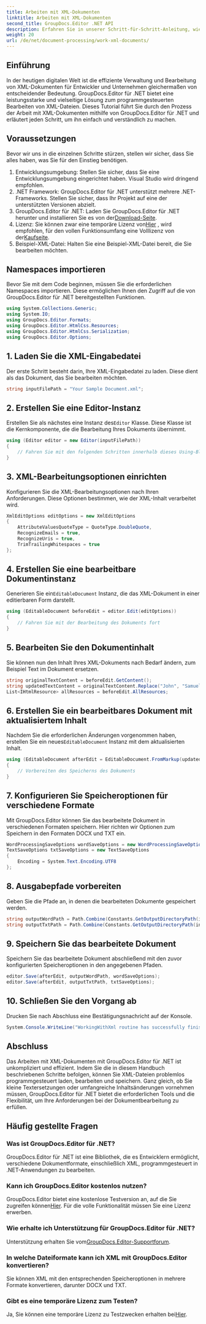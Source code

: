 ```yaml
---
title: Arbeiten mit XML-Dokumenten
linktitle: Arbeiten mit XML-Dokumenten
second_title: GroupDocs.Editor .NET API
description: Erfahren Sie in unserer Schritt-für-Schritt-Anleitung, wie Sie XML-Dokumente mit GroupDocs.Editor für .NET effizient bearbeiten. Dabei werden alle wichtigen Schritte und Optionen behandelt.
weight: 20
url: /de/net/document-processing/work-xml-documents/
---
```

## Einführung
In der heutigen digitalen Welt ist die effiziente Verwaltung und Bearbeitung von XML-Dokumenten für Entwickler und Unternehmen gleichermaßen von entscheidender Bedeutung. GroupDocs.Editor für .NET bietet eine leistungsstarke und vielseitige Lösung zum programmgesteuerten Bearbeiten von XML-Dateien. Dieses Tutorial führt Sie durch den Prozess der Arbeit mit XML-Dokumenten mithilfe von GroupDocs.Editor für .NET und erläutert jeden Schritt, um ihn einfach und verständlich zu machen.
## Voraussetzungen
Bevor wir uns in die einzelnen Schritte stürzen, stellen wir sicher, dass Sie alles haben, was Sie für den Einstieg benötigen.
1. Entwicklungsumgebung: Stellen Sie sicher, dass Sie eine Entwicklungsumgebung eingerichtet haben. Visual Studio wird dringend empfohlen.
2. .NET Framework: GroupDocs.Editor für .NET unterstützt mehrere .NET-Frameworks. Stellen Sie sicher, dass Ihr Projekt auf eine der unterstützten Versionen abzielt.
3.  GroupDocs.Editor für .NET: Laden Sie GroupDocs.Editor für .NET herunter und installieren Sie es von der[Download-Seite](https://releases.groupdocs.com/editor/net/).
4.  Lizenz: Sie können zwar eine temporäre Lizenz von[Hier](https://purchase.groupdocs.com/temporary-license/) , wird empfohlen, für den vollen Funktionsumfang eine Volllizenz von der[Kaufseite](https://purchase.groupdocs.com/buy).
5. Beispiel-XML-Datei: Halten Sie eine Beispiel-XML-Datei bereit, die Sie bearbeiten möchten.
## Namespaces importieren
Bevor Sie mit dem Code beginnen, müssen Sie die erforderlichen Namespaces importieren. Diese ermöglichen Ihnen den Zugriff auf die von GroupDocs.Editor für .NET bereitgestellten Funktionen.
```csharp
using System.Collections.Generic;
using System.IO;
using GroupDocs.Editor.Formats;
using GroupDocs.Editor.HtmlCss.Resources;
using GroupDocs.Editor.HtmlCss.Serialization;
using GroupDocs.Editor.Options;
```
## 1. Laden Sie die XML-Eingabedatei
Der erste Schritt besteht darin, Ihre XML-Eingabedatei zu laden. Diese dient als das Dokument, das Sie bearbeiten möchten.
```csharp
string inputFilePath = "Your Sample Document.xml";
```
## 2. Erstellen Sie eine Editor-Instanz
 Erstellen Sie als nächstes eine Instanz des`Editor` Klasse. Diese Klasse ist die Kernkomponente, die die Bearbeitung Ihres Dokuments übernimmt.
```csharp
using (Editor editor = new Editor(inputFilePath))
{
    // Fahren Sie mit den folgenden Schritten innerhalb dieses Using-Blocks fort
}
```
## 3. XML-Bearbeitungsoptionen einrichten
Konfigurieren Sie die XML-Bearbeitungsoptionen nach Ihren Anforderungen. Diese Optionen bestimmen, wie der XML-Inhalt verarbeitet wird.
```csharp
XmlEditOptions editOptions = new XmlEditOptions
{
    AttributeValuesQuoteType = QuoteType.DoubleQuote,
    RecognizeEmails = true,
    RecognizeUris = true,
    TrimTrailingWhitespaces = true
};
```
## 4. Erstellen Sie eine bearbeitbare Dokumentinstanz
 Generieren Sie ein`EditableDocument` Instanz, die das XML-Dokument in einer editierbaren Form darstellt.
```csharp
using (EditableDocument beforeEdit = editor.Edit(editOptions))
{
    // Fahren Sie mit der Bearbeitung des Dokuments fort
}
```
## 5. Bearbeiten Sie den Dokumentinhalt
Sie können nun den Inhalt Ihres XML-Dokuments nach Bedarf ändern, zum Beispiel Text im Dokument ersetzen.
```csharp
string originalTextContent = beforeEdit.GetContent();
string updatedTextContent = originalTextContent.Replace("John", "Samuel");
List<IHtmlResource> allResources = beforeEdit.AllResources;
```
## 6. Erstellen Sie ein bearbeitbares Dokument mit aktualisiertem Inhalt
 Nachdem Sie die erforderlichen Änderungen vorgenommen haben, erstellen Sie ein neues`EditableDocument` Instanz mit dem aktualisierten Inhalt.
```csharp
using (EditableDocument afterEdit = EditableDocument.FromMarkup(updatedTextContent, allResources))
{
    // Vorbereiten des Speicherns des Dokuments
}
```
## 7. Konfigurieren Sie Speicheroptionen für verschiedene Formate
Mit GroupDocs.Editor können Sie das bearbeitete Dokument in verschiedenen Formaten speichern. Hier richten wir Optionen zum Speichern in den Formaten DOCX und TXT ein.
```csharp
WordProcessingSaveOptions wordSaveOptions = new WordProcessingSaveOptions(WordProcessingFormats.Docx);
TextSaveOptions txtSaveOptions = new TextSaveOptions
{
    Encoding = System.Text.Encoding.UTF8
};
```
## 8. Ausgabepfade vorbereiten
Geben Sie die Pfade an, in denen die bearbeiteten Dokumente gespeichert werden.
```csharp
string outputWordPath = Path.Combine(Constants.GetOutputDirectoryPath(inputFilePath), Path.GetFileNameWithoutExtension(inputFilePath) + ".docx");
string outputTxtPath = Path.Combine(Constants.GetOutputDirectoryPath(inputFilePath), Path.GetFileNameWithoutExtension(inputFilePath) + ".txt");
```
## 9. Speichern Sie das bearbeitete Dokument
Speichern Sie das bearbeitete Dokument abschließend mit den zuvor konfigurierten Speicheroptionen in den angegebenen Pfaden.
```csharp
editor.Save(afterEdit, outputWordPath, wordSaveOptions);
editor.Save(afterEdit, outputTxtPath, txtSaveOptions);
```
## 10. Schließen Sie den Vorgang ab
Drucken Sie nach Abschluss eine Bestätigungsnachricht auf der Konsole.
```csharp
System.Console.WriteLine("WorkingWithXml routine has successfully finished");
```
## Abschluss
Das Arbeiten mit XML-Dokumenten mit GroupDocs.Editor für .NET ist unkompliziert und effizient. Indem Sie die in diesem Handbuch beschriebenen Schritte befolgen, können Sie XML-Dateien problemlos programmgesteuert laden, bearbeiten und speichern. Ganz gleich, ob Sie kleine Textersetzungen oder umfangreiche Inhaltsänderungen vornehmen müssen, GroupDocs.Editor für .NET bietet die erforderlichen Tools und die Flexibilität, um Ihre Anforderungen bei der Dokumentbearbeitung zu erfüllen.
## Häufig gestellte Fragen
### Was ist GroupDocs.Editor für .NET?
GroupDocs.Editor für .NET ist eine Bibliothek, die es Entwicklern ermöglicht, verschiedene Dokumentformate, einschließlich XML, programmgesteuert in .NET-Anwendungen zu bearbeiten.
### Kann ich GroupDocs.Editor kostenlos nutzen?
 GroupDocs.Editor bietet eine kostenlose Testversion an, auf die Sie zugreifen können[Hier](https://releases.groupdocs.com/). Für die volle Funktionalität müssen Sie eine Lizenz erwerben.
### Wie erhalte ich Unterstützung für GroupDocs.Editor für .NET?
 Unterstützung erhalten Sie vom[GroupDocs.Editor-Supportforum](https://forum.groupdocs.com/c/editor/20).
### In welche Dateiformate kann ich XML mit GroupDocs.Editor konvertieren?
Sie können XML mit den entsprechenden Speicheroptionen in mehrere Formate konvertieren, darunter DOCX und TXT.
### Gibt es eine temporäre Lizenz zum Testen?
 Ja, Sie können eine temporäre Lizenz zu Testzwecken erhalten bei[Hier](https://purchase.groupdocs.com/temporary-license/).